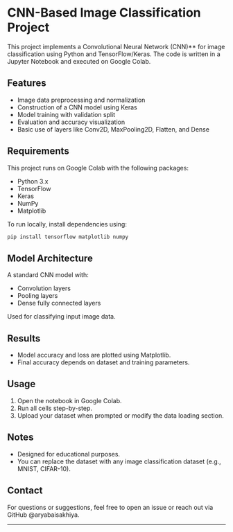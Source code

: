 #  CNN-Based Image Classification Project

This project implements a Convolutional Neural Network (CNN)** for image classification using Python and TensorFlow/Keras. The code is written in a Jupyter Notebook and executed on Google Colab.

## Features

* Image data preprocessing and normalization
* Construction of a CNN model using Keras
* Model training with validation split
* Evaluation and accuracy visualization
* Basic use of layers like Conv2D, MaxPooling2D, Flatten, and Dense

## Requirements

This project runs on Google Colab with the following packages:

* Python 3.x
* TensorFlow
* Keras
* NumPy
* Matplotlib

To run locally, install dependencies using:

```bash
pip install tensorflow matplotlib numpy
```

## Model Architecture

A standard CNN model with:

* Convolution layers
* Pooling layers
* Dense fully connected layers

Used for classifying input image data.

## Results

* Model accuracy and loss are plotted using Matplotlib.
* Final accuracy depends on dataset and training parameters.

## Usage

1. Open the notebook in Google Colab.
2. Run all cells step-by-step.
3. Upload your dataset when prompted or modify the data loading section.

## Notes

* Designed for educational purposes.
* You can replace the dataset with any image classification dataset (e.g., MNIST, CIFAR-10).

## Contact

For questions or suggestions, feel free to open an issue or reach out via GitHub @aryabaisakhiya.

---

